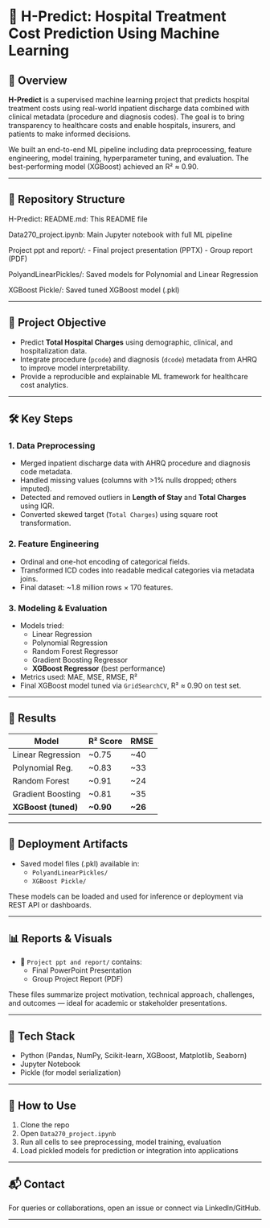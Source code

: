 # 🏥 H-Predict: Hospital Treatment Cost Prediction Using Machine Learning

## 📌 Overview

**H-Predict** is a supervised machine learning project that predicts hospital treatment costs using real-world inpatient discharge data combined with clinical metadata (procedure and diagnosis codes). The goal is to bring transparency to healthcare costs and enable hospitals, insurers, and patients to make informed decisions.

We built an end-to-end ML pipeline including data preprocessing, feature engineering, model training, hyperparameter tuning, and evaluation. The best-performing model (XGBoost) achieved an R² ≈ 0.90.

---
## 📁 Repository Structure

H-Predict:
  README.md: This README file
  
  Data270_project.ipynb: Main Jupyter notebook with full ML pipeline
  
  Project ppt and report/:
    - Final project presentation (PPTX)
    - Group report (PDF)
    
  PolyandLinearPickles/: Saved models for Polynomial and Linear Regression
  
  XGBoost Pickle/: Saved tuned XGBoost model (.pkl)


---

## 🚀 Project Objective

- Predict **Total Hospital Charges** using demographic, clinical, and hospitalization data.
- Integrate procedure (`pcode`) and diagnosis (`dcode`) metadata from AHRQ to improve model interpretability.
- Provide a reproducible and explainable ML framework for healthcare cost analytics.

---

## 🛠️ Key Steps

### 1. **Data Preprocessing**
- Merged inpatient discharge data with AHRQ procedure and diagnosis code metadata.
- Handled missing values (columns with >1% nulls dropped; others imputed).
- Detected and removed outliers in **Length of Stay** and **Total Charges** using IQR.
- Converted skewed target (`Total Charges`) using square root transformation.

### 2. **Feature Engineering**
- Ordinal and one-hot encoding of categorical fields.
- Transformed ICD codes into readable medical categories via metadata joins.
- Final dataset: ~1.8 million rows × 170 features.

### 3. **Modeling & Evaluation**
- Models tried:
  - Linear Regression
  - Polynomial Regression
  - Random Forest Regressor
  - Gradient Boosting Regressor
  - **XGBoost Regressor** (best performance)
- Metrics used: MAE, MSE, RMSE, R²
- Final XGBoost model tuned via `GridSearchCV`, R² ≈ 0.90 on test set.

---

## 🧪 Results

| Model               | R² Score | RMSE   |
|--------------------|----------|--------|
| Linear Regression  | ~0.75    | ~40    |
| Polynomial Reg.    | ~0.83    | ~33    |
| Random Forest      | ~0.91    | ~24    |
| Gradient Boosting  | ~0.81    | ~35    |
| **XGBoost (tuned)**| **~0.90**| **~26**|

---

## 💾 Deployment Artifacts

- Saved model files (.pkl) available in:
  - `PolyandLinearPickles/`
  - `XGBoost Pickle/`

These models can be loaded and used for inference or deployment via REST API or dashboards.

---

## 📊 Reports & Visuals

- 📁 `Project ppt and report/` contains:
  - Final PowerPoint Presentation
  - Group Project Report (PDF)

These files summarize project motivation, technical approach, challenges, and outcomes — ideal for academic or stakeholder presentations.

---

## 🧠 Tech Stack

- Python (Pandas, NumPy, Scikit-learn, XGBoost, Matplotlib, Seaborn)
- Jupyter Notebook
- Pickle (for model serialization)

---

## 📌 How to Use

1. Clone the repo  
2. Open `Data270_project.ipynb`  
3. Run all cells to see preprocessing, model training, evaluation  
4. Load pickled models for prediction or integration into applications  

---

## 📬 Contact

For queries or collaborations, open an issue or connect via LinkedIn/GitHub.

---

